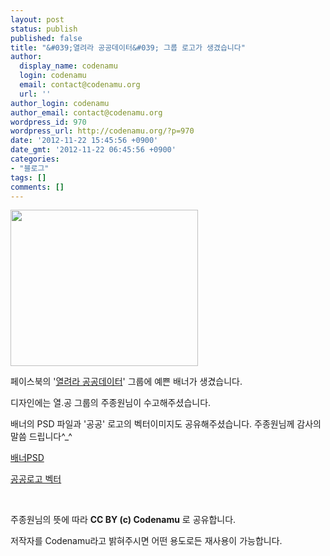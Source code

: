 ```yaml
---
layout: post
status: publish
published: false
title: "&#039;열려라 공공데이터&#039; 그룹 로고가 생겼습니다"
author:
  display_name: codenamu
  login: codenamu
  email: contact@codenamu.org
  url: ''
author_login: codenamu
author_email: contact@codenamu.org
wordpress_id: 970
wordpress_url: http://codenamu.org/?p=970
date: '2012-11-22 15:45:56 +0900'
date_gmt: '2012-11-22 06:45:56 +0900'
categories:
- "블로그"
tags: []
comments: []
---
```

<p><a href="http://codenamu.org/wp-content/uploads/2012/11/열려라공공데이터_01.jpg"><img class="aligncenter size-full wp-image-971" title="열려라공공데이터" src="http://codenamu.org/wp-content/uploads/2012/11/열려라공공데이터_01.jpg" alt="" width="300" height="250" /></a></p>
<p>페이스북의 '<a href="https://www.facebook.com/groups/243881459064203/">열려라 공공데이터</a>' 그룹에 예쁜 배너가 생겼습니다.</p>
<p>디자인에는 열.공 그룹의 주종원님이 수고해주셨습니다.</p>
<p>배너의 PSD 파일과 '공공' 로고의 벡터이미지도 공유해주셨습니다. 주종원님께 감사의 말씀 드립니다^_^</p>
<p><a href="http://www.cckorea.org/xe/?module=file&amp;act=procFileDownload&amp;file_srl=517481&amp;sid=05cee3618173c7d9d109cfb6b0d875d9">배너PSD</a></p>
<p><a href="http://www.cckorea.org/xe/?module=file&amp;act=procFileDownload&amp;file_srl=517482&amp;sid=aded0e86c27fb5e6b16f108bc37cfafe">공공로고 벡터</a></p>
<p>&nbsp;</p>
<p>주종원님의 뜻에 따라 <strong>CC BY (c) Codenamu</strong> 로 공유합니다.</p>
<p>저작자를 Codenamu라고 밝혀주시면 어떤 용도로든 재사용이 가능합니다.</p>

